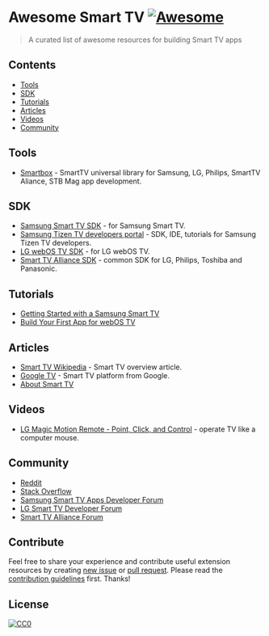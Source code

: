 # Awesome Smart TV [![Awesome](https://cdn.rawgit.com/sindresorhus/awesome/d7305f38d29fed78fa85652e3a63e154dd8e8829/media/badge.svg)](https://github.com/sindresorhus/awesome)

> A curated list of awesome resources for building Smart TV apps

## Contents
* [Tools](#tools)
* [SDK](#sdk)
* [Tutorials](#tutorials)
* [Articles](#articles)
* [Videos](#articles) 
* [Community](#community)

## Tools
* [Smartbox](https://github.com/immosmart/smartbox) - SmartTV universal library for Samsung, LG, Philips, SmartTV Aliance, STB Mag app development.

## SDK
* [Samsung Smart TV SDK](https://www.samsungdforum.com/Devtools/SdkDownload) - for Samsung Smart TV.
* [Samsung Tizen TV developers portal](https://developer.tizen.org) - SDK, IDE, tutorials for Samsung Tizen TV developers.
* [LG webOS TV SDK](http://developer.lge.com/webOSTV/sdk/web-sdk) - for LG webOS TV.
* [Smart TV Alliance SDK](https://developers.smarttv-alliance.org) - common SDK for LG, Philips, Toshiba and Panasonic.

## Tutorials
* [Getting Started with a Samsung Smart TV](http://www.samsung.com/global/article/articleDetailView.do?atcl_id=61689)
* [Build Your First App for webOS TV](http://developer.lge.com/webOSTV/develop/web-app/getting-started/building-your-first-web-app-webos-tv/)

## Articles
* [Smart TV Wikipedia](https://en.wikipedia.org/wiki/Smart_TV) - Smart TV overview article.
* [Google TV](https://en.wikipedia.org/wiki/Google_TV) - Smart TV platform from Google. 
* [About Smart TV](https://www.yourappontv.com/about-smart-tv) 

## Videos
* [LG Magic Motion Remote - Point, Click, and Control](https://youtu.be/yxu0G7jM_us) - operate TV like a computer mouse.

## Community
* [Reddit](https://www.reddit.com/r/smarttv)
* [Stack Overflow](http://stackoverflow.com/questions/tagged/smart-tv)
* [Samsung Smart TV Apps Developer Forum](https://www.samsungdforum.com/)
* [LG Smart TV Developer Forum](http://developer.lge.com/community/forums/RetrieveForumList.dev?prodTypeCode=TV)
* [Smart TV Alliance Forum](https://developers.smarttv-alliance.org/forum/index.php)

## Contribute
Feel free to share your experience and contribute useful extension resources by creating [new issue](issues/new) or [pull request](compare).
Please read the [contribution guidelines](contributing.md) first. Thanks!

## License
[![CC0](http://mirrors.creativecommons.org/presskit/buttons/88x31/svg/cc-zero.svg)](https://creativecommons.org/publicdomain/zero/1.0/)
